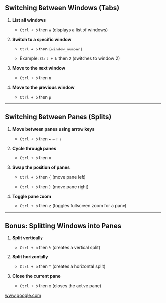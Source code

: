 ## **Switching Between Windows (Tabs)**

1. **List all windows**
    
    - `Ctrl + b` then `w` (displays a list of windows)
        
2. **Switch to a specific window**
    
    - `Ctrl + b` then `[window_number]`
        
    - Example: `Ctrl + b` then `2` (switches to window 2)
        
3. **Move to the next window**
    
    - `Ctrl + b` then `n`
        
4. **Move to the previous window**
    
    - `Ctrl + b` then `p`
        

---

## **Switching Between Panes (Splits)**

1. **Move between panes using arrow keys**
    
    - `Ctrl + b` then `←` `→` `↑` `↓`
        
2. **Cycle through panes**
    
    - `Ctrl + b` then `o`
        
3. **Swap the position of panes**
    
    - `Ctrl + b` then `{` (move pane left)
        
    - `Ctrl + b` then `}` (move pane right)
        
4. **Toggle pane zoom**
    
    - `Ctrl + b` then `z` (toggles fullscreen zoom for a pane)
        

---

## **Bonus: Splitting Windows into Panes**

1. **Split vertically**
    
    - `Ctrl + b` then `%` (creates a vertical split)
        
2. **Split horizontally**
    
    - `Ctrl + b` then `"` (creates a horizontal split)
        
3. **Close the current pane**
    
    - `Ctrl + b` then `x` (closes the active pane)


www.google.com
